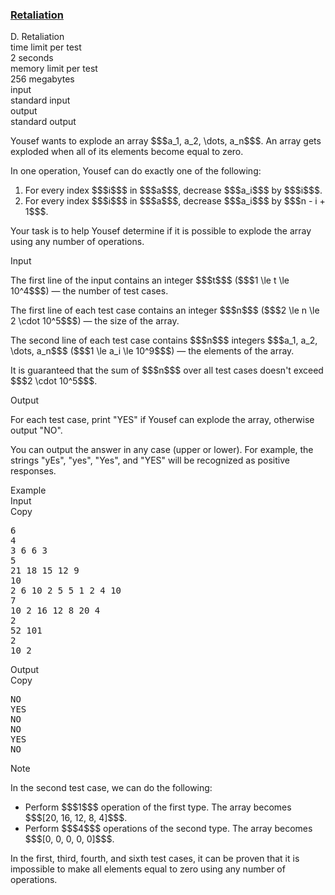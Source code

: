 <h3><a href="https://codeforces.com/contest/2117/problem/D" target="_blank" rel="noopener noreferrer">Retaliation</a></h3>

<div class="header"><div class="title">D. Retaliation</div><div class="time-limit"><div class="property-title">time limit per test</div>2 seconds</div><div class="memory-limit"><div class="property-title">memory limit per test</div>256 megabytes</div><div class="input-file input-standard"><div class="property-title">input</div>standard input</div><div class="output-file output-standard"><div class="property-title">output</div>standard output</div></div><div><p>Yousef wants to explode an array $$$a_1, a_2, \dots, a_n$$$. An array gets exploded when all of its elements become equal to zero.</p><p>In one operation, Yousef can do <span class="tex-font-style-bf">exactly</span> one of the following: </p><ol> <li> For every index $$$i$$$ in $$$a$$$, decrease $$$a_i$$$ by $$$i$$$. </li><li> For every index $$$i$$$ in $$$a$$$, decrease $$$a_i$$$ by $$$n - i + 1$$$. </li></ol><p>Your task is to help Yousef determine if it is possible to explode the array using any number of operations.</p></div><div class="input-specification"><div class="section-title">Input</div><p>The first line of the input contains an integer $$$t$$$ ($$$1 \le t \le 10^4$$$) — the number of test cases.</p><p>The first line of each test case contains an integer $$$n$$$ ($$$2 \le n \le 2 \cdot 10^5$$$) — the size of the array.</p><p>The second line of each test case contains $$$n$$$ integers $$$a_1, a_2, \dots, a_n$$$ ($$$1 \le a_i \le 10^9$$$) — the elements of the array.</p><p>It is guaranteed that the sum of $$$n$$$ over all test cases doesn't exceed $$$2 \cdot 10^5$$$.</p></div><div class="output-specification"><div class="section-title">Output</div><p>For each test case, print "<span class="tex-font-style-tt">YES</span>" if Yousef can explode the array, otherwise output "<span class="tex-font-style-tt">NO</span>".</p><p>You can output the answer in any case (upper or lower). For example, the strings "<span class="tex-font-style-tt">yEs</span>", "<span class="tex-font-style-tt">yes</span>", "<span class="tex-font-style-tt">Yes</span>", and "<span class="tex-font-style-tt">YES</span>" will be recognized as positive responses.</p></div><div class="sample-tests"><div class="section-title">Example</div><div class="sample-test"><div class="input"><div class="title">Input<div title="Copy" data-clipboard-target="#id0021172950263390233" id="id003136076820079897" class="input-output-copier">Copy</div></div><pre id="id0021172950263390233"><div class="test-example-line test-example-line-even test-example-line-0">6</div><div class="test-example-line test-example-line-odd test-example-line-1">4</div><div class="test-example-line test-example-line-odd test-example-line-1">3 6 6 3</div><div class="test-example-line test-example-line-even test-example-line-2">5</div><div class="test-example-line test-example-line-even test-example-line-2">21 18 15 12 9</div><div class="test-example-line test-example-line-odd test-example-line-3">10</div><div class="test-example-line test-example-line-odd test-example-line-3">2 6 10 2 5 5 1 2 4 10</div><div class="test-example-line test-example-line-even test-example-line-4">7</div><div class="test-example-line test-example-line-even test-example-line-4">10 2 16 12 8 20 4</div><div class="test-example-line test-example-line-odd test-example-line-5">2</div><div class="test-example-line test-example-line-odd test-example-line-5">52 101</div><div class="test-example-line test-example-line-even test-example-line-6">2</div><div class="test-example-line test-example-line-even test-example-line-6">10 2</div></pre></div><div class="output"><div class="title">Output<div title="Copy" data-clipboard-target="#id009854816916409016" id="id006331052845697994" class="input-output-copier">Copy</div></div><pre id="id009854816916409016">NO
YES
NO
NO
YES
NO
</pre></div></div></div><div class="note"><div class="section-title">Note</div><p>In the second test case, we can do the following: </p><ul> <li> Perform $$$1$$$ operation of the first type. The array becomes $$$[20, 16, 12, 8, 4]$$$. </li><li> Perform $$$4$$$ operations of the second type. The array becomes $$$[0, 0, 0, 0, 0]$$$. </li></ul><p>In the first, third, fourth, and sixth test cases, it can be proven that it is impossible to make all elements equal to zero using any number of operations.</p></div>